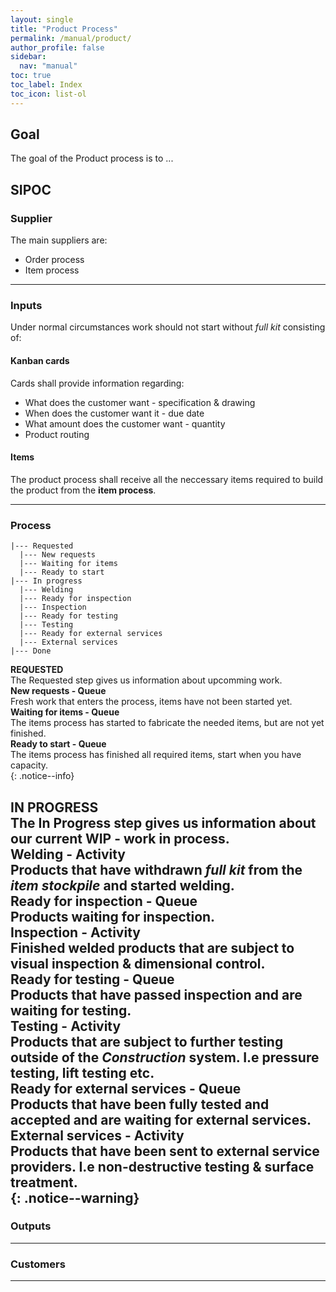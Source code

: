 ```yaml
---
layout: single
title: "Product Process"
permalink: /manual/product/
author_profile: false
sidebar:
  nav: "manual"
toc: true
toc_label: Index
toc_icon: list-ol
---
```

## Goal
The goal of the Product process is to ...

## SIPOC
### Supplier
The main suppliers are:  
* Order process  
* Item process  


---  

### Inputs
Under normal circumstances work should not start without *full kit* consisting of:

#### Kanban cards
Cards shall provide information regarding:  
* What does the customer want - specification & drawing  
* When does the customer want it - due date  
* What amount does the customer want - quantity  
* Product routing  

#### Items
The product process shall receive all the neccessary items required to build the product from the **item process**.  

---  

### Process
```
|--- Requested
  |--- New requests
  |--- Waiting for items
  |--- Ready to start
|--- In progress
  |--- Welding
  |--- Ready for inspection
  |--- Inspection
  |--- Ready for testing
  |--- Testing  
  |--- Ready for external services  
  |--- External services  
|--- Done
```
**REQUESTED**  
The Requested step gives us information about upcomming work.  
**New requests - Queue**  
Fresh work that enters the process, items have not been started yet.  
**Waiting for items - Queue**  
The items process has started to fabricate the needed items, but are not yet finished.  
**Ready to start - Queue**  
The items process has finished all required items, start when you have capacity.  
{: .notice--info}  

**IN PROGRESS**  
The In Progress step gives us information about our current WIP - work in process.  
**Welding - Activity**  
Products that have withdrawn *full kit* from the *item stockpile* and started welding.  
**Ready for inspection - Queue**  
Products waiting for inspection.  
**Inspection - Activity**  
Finished welded products that are subject to visual inspection & dimensional control.  
**Ready for testing - Queue**  
Products that have passed inspection and are waiting for testing.  
**Testing - Activity**  
Products that are subject to further testing outside of the *Construction* system. I.e pressure testing, lift testing etc.  
**Ready for external services - Queue**  
Products that have been fully tested and accepted and are waiting for external services.  
**External services - Activity**  
Products that have been sent to external service providers. I.e non-destructive testing & surface treatment.  
{: .notice--warning}  
---  

### Outputs

---  

### Customers

---
